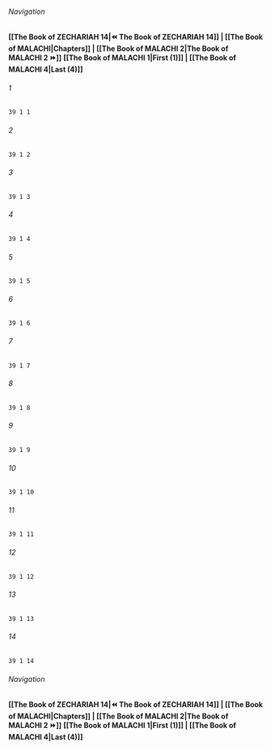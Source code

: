 
###### Navigation
**[[The Book of ZECHARIAH 14|⏪ The Book of ZECHARIAH 14]] | [[The Book of MALACHI|Chapters]] | [[The Book of MALACHI 2|The Book of MALACHI 2 ⏩]]**
**[[The Book of MALACHI 1|First (1)]] | [[The Book of MALACHI 4|Last (4)]]**

###### 1
``` verse
39 1 1 
```
###### 2
``` verse
39 1 2 
```
###### 3
``` verse
39 1 3 
```
###### 4
``` verse
39 1 4 
```
###### 5
``` verse
39 1 5 
```
###### 6
``` verse
39 1 6 
```
###### 7
``` verse
39 1 7 
```
###### 8
``` verse
39 1 8 
```
###### 9
``` verse
39 1 9 
```
###### 10
``` verse
39 1 10 
```
###### 11
``` verse
39 1 11 
```
###### 12
``` verse
39 1 12 
```
###### 13
``` verse
39 1 13 
```
###### 14
``` verse
39 1 14 
```

###### Navigation
**[[The Book of ZECHARIAH 14|⏪ The Book of ZECHARIAH 14]] | [[The Book of MALACHI|Chapters]] | [[The Book of MALACHI 2|The Book of MALACHI 2 ⏩]]**
**[[The Book of MALACHI 1|First (1)]] | [[The Book of MALACHI 4|Last (4)]]**

